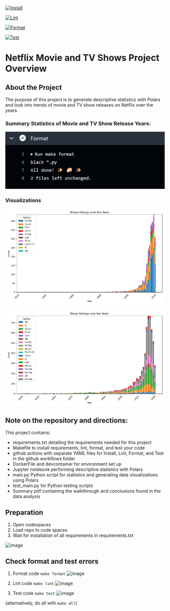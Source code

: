 [![Install](https://github.com/jc39963/jdc154_polars/actions/workflows/hello.yml/badge.svg)](https://github.com/jc39963/jdc154_polars/actions/workflows/hello.yml)

[![Lint](https://github.com/jc39963/jdc154_polars/actions/workflows/lint.yml/badge.svg)](https://github.com/jc39963/jdc154_polars/actions/workflows/lint.yml)

[![Format](https://github.com/jc39963/jdc154_polars/actions/workflows/format.yml/badge.svg)](https://github.com/jc39963/jdc154_polars/actions/workflows/format.yml)

[![Test](https://github.com/jc39963/jdc154_polars/actions/workflows/test.yml/badge.svg)](https://github.com/jc39963/jdc154_polars/actions/workflows/test.yml)

# Netflix Movie and TV Shows Project Overview

## About the Project
The purpose of this project is to generate descriptive statistics with Polars and look into trends of movie and TV show releases on Netflix over the years. 

### Summary Statistics of Movie and TV Show Release Years:

![alt text](image.png)


### Visualizations
![alt text](images/TV_ratings.png)

![alt text](images/Movie_ratings.png)

## Note on the repository and directions:
This project contains:
* requirements.txt detailing the requirements needed for this project
* Makefile to install requirements, lint, format, and test your code
* github actions with separate YAML files for Install, Lint, Format, and Test in the github workflows folder
* DockerFile and devcontainer for environment set up
* Jupyter notebook performing descriptive statistics with Polars
* main.py Python script for statistics and generating data visualizations using Polars
* test_main.py for Python testing scripts
* Summary pdf containing the walkthrough and conclusions found in the data analysis



## Preparation
1. Open codespaces 
2. Load repo to code spaces
2. Wait for installation of all requirements in requirements.txt

![image](https://github.com/user-attachments/assets/42e7c45c-df9c-4092-a18d-d262369121aa)

## Check format and test errors
1. Format code `make format`
![image](https://github.com/user-attachments/assets/d4af6bf3-585f-4cdd-b6e4-911dfc0f3529)

2. Lint code `make lint`
![image](https://github.com/user-attachments/assets/64b3ef60-438f-41b2-8ad3-0c1cf339ac58)

3. Test code `make test`
![image](https://github.com/user-attachments/assets/7a88efb3-e309-4499-83c1-d98adbfd4295)

(alternatively, do all with `make all`)




